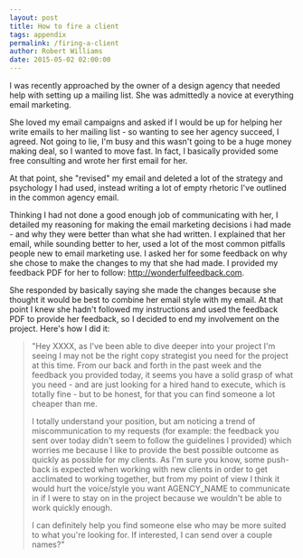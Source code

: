 ```yaml
---
layout: post
title: How to fire a client
tags: appendix
permalink: /firing-a-client
author: Robert Williams
date: 2015-05-02 02:00:00
---
```


I was recently approached by the owner of a design agency that needed help with setting up a mailing list. She was admittedly a novice at everything email marketing.

She loved my email campaigns and asked if I would be up for helping her write emails to her mailing list - so wanting to see her agency succeed, I agreed. Not going to lie, I'm busy and this wasn't going to be a huge money making deal, so I wanted to move fast. In fact, I basically provided some free consulting and wrote her first email for her.

At that point, she "revised" my email and deleted a lot of the strategy and psychology I had used, instead writing a lot of empty rhetoric I've outlined in the common agency email.

Thinking I had not done a good enough job of communicating with her, I detailed my reasoning for making the email marketing decisions i had made - and why they were better than what she had written. I explained that her email, while sounding better to her, used a lot of the most common pitfalls people new to email marketing use. I asked her for some feedback on why she chose to make the changes to my that she had made. I provided my feedback PDF for her to follow: http://wonderfulfeedback.com.

She responded by basically saying she made the changes because she thought it would be best to combine her email style with my email. At that point I knew she hadn't followed my instructions and used the feedback PDF to provide her feedback, so I decided to end my involvement on the project. Here's how I did it:

> "Hey XXXX, as I've been able to dive deeper into your project I'm seeing I may not be the right copy strategist you need for the project at this time. From our back and forth in the past week and the feedback you provided today, it seems you have a solid grasp of what you need - and are just looking for a hired hand to execute, which is totally fine - but to be honest, for that you can find someone a lot cheaper than me.
>
> I totally understand your position, but am noticing a trend of miscommunication to my requests (for example: the feedback you sent over today didn't seem to follow the guidelines I provided) which worries me because I like to provide the best possible outcome as quickly as possible for my clients.
> As I'm sure you know, some push-back is expected when working with new clients in order to get acclimated to working together, but from my point of view I think it would hurt the voice/style you want AGENCY_NAME to communicate in if I were to stay on in the project because we wouldn't be able to work quickly enough.
>
> I can definitely help you find someone else who may be more suited to what you're looking for. If interested, I can send over a couple names?"